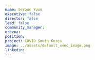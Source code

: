 ```yaml
---
name: SeYoon Yoon
executive: false
director: false
lead: false
community_manager:  
erevna: 
position: 
project: COVID South Korea
image: ../assets/default_exec_image.png
linkedin: 
---
```

